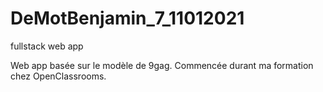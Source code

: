 # DeMotBenjamin_7_11012021
fullstack web app

Web app basée sur le modèle de 9gag. 
Commencée durant ma formation chez OpenClassrooms.
